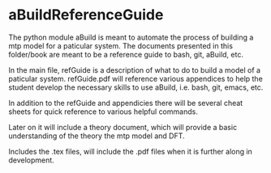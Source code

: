# aBuildReferenceGuide
The python module aBuild is meant to automate the process of
building a mtp model for a paticular system. The documents presented
in this folder/book are meant to be a reference guide to bash, git, aBuild, etc.

In the main file, refGuide is a description of what to do to build
a model of a paticular system. refGuide.pdf will reference various
appendices to help the student develop the necessary skills to use
aBuild, i.e. bash, git, emacs, etc.

In addition to the refGuide and appendicies there will be several
cheat sheets for quick reference to various helpful commands.

Later on it will include a theory document, which will provide a basic
understanding of the theory the mtp model and DFT.

Includes the .tex files, will include the .pdf files when it is
further along in development. 

